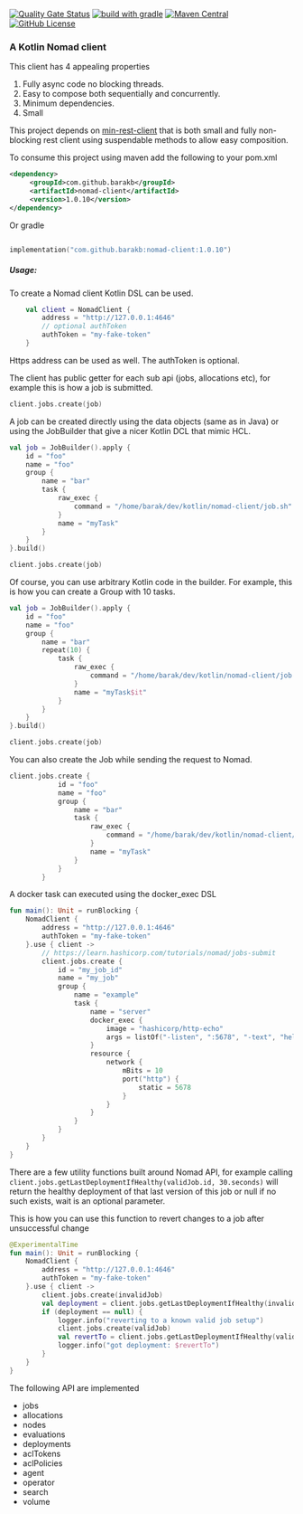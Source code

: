 [![Quality Gate Status](https://sonarcloud.io/api/project_badges/measure?project=barakb_nomad-client&metric=alert_status)](https://sonarcloud.io/dashboard?id=barakb_nomad-client)
[![build with gradle](https://github.com/barakb/nomad-client/actions/workflows/build.yml/badge.svg)](https://github.com/barakb/nomad-client/actions/workflows/build.yml)
[![Maven Central](https://img.shields.io/maven-central/v/com.github.barakb/nomad-client.svg?label=Maven%20Central)](https://search.maven.org/search?q=g:%22com.github.barakb%22%20AND%20a:%22nomad-client%22)
[![GitHub License](https://img.shields.io/badge/license-Apache%20License%202.0-blue.svg?style=flat)](https://www.apache.org/licenses/LICENSE-2.0)
### A Kotlin Nomad client

This client has 4 appealing properties 

1. Fully async code no blocking threads.
2. Easy to compose both sequentially and concurrently.
3. Minimum dependencies.
4. Small

This project depends on [min-rest-client](https://github.com/barakb/mini-rest-client) that is both small and fully non-blocking rest client using suspendable methods to allow easy composition. 
     
To consume this project using maven add the following to your pom.xml

````Xml
<dependency>
     <groupId>com.github.barakb</groupId>
     <artifactId>nomad-client</artifactId>
     <version>1.0.10</version>
</dependency>
````

Or gradle

````kotlin

implementation("com.github.barakb:nomad-client:1.0.10")
````


##### Usage:
To create a Nomad client Kotlin DSL can be used.
```Kotlin
    val client = NomadClient {
        address = "http://127.0.0.1:4646"
        // optional authToken
        authToken = "my-fake-token" 
    }
```   
Https address can be used as well.
The authToken is optional.

The client has public getter for each sub api (jobs, allocations etc), for example this is how a job is submitted.

```Kotlin
client.jobs.create(job)
```   
 
A job can be created directly using the data objects (same as in Java) 
or using the JobBuilder that give a nicer Kotlin DCL that mimic HCL. 

````Kotlin
val job = JobBuilder().apply {
    id = "foo"
    name = "foo"
    group {
        name = "bar"
        task {
            raw_exec {
                command = "/home/barak/dev/kotlin/nomad-client/job.sh"
            }
            name = "myTask"
        }
    }
}.build()

client.jobs.create(job)

````

Of course, you can use arbitrary Kotlin code in the builder. 
For example, this is how you can create a Group with 10 tasks.

````Kotlin
val job = JobBuilder().apply {
    id = "foo"
    name = "foo"
    group {
        name = "bar"
        repeat(10) {
            task {
                raw_exec {
                    command = "/home/barak/dev/kotlin/nomad-client/job.sh"
                }
                name = "myTask$it"
            }
        }
    }
}.build()

client.jobs.create(job)

````

You can also create the Job while sending the request to Nomad.

```Kotlin
client.jobs.create {
            id = "foo"
            name = "foo"
            group {
                name = "bar"
                task {
                    raw_exec {
                        command = "/home/barak/dev/kotlin/nomad-client/job.sh"
                    }
                    name = "myTask"
                }
            }
        }
```
A docker task can executed using the docker_exec DSL

````Kotlin
fun main(): Unit = runBlocking {
    NomadClient {
        address = "http://127.0.0.1:4646"
        authToken = "my-fake-token"
    }.use { client ->
        // https://learn.hashicorp.com/tutorials/nomad/jobs-submit
        client.jobs.create {
            id = "my_job_id"
            name = "my_job"
            group {
                name = "example"
                task {
                    name = "server"
                    docker_exec {
                        image = "hashicorp/http-echo"
                        args = listOf("-listen", ":5678", "-text", "hello world")
                    }
                    resource {
                        network {
                            mBits = 10
                            port("http") {
                                static = 5678
                            }
                        }
                    }
                }
            }
        }
    }
}

````

There are a few utility functions built around Nomad API, for example calling `client.jobs.getLastDeploymentIfHealthy(validJob.id, 30.seconds)`
will return the healthy deployment of that last version of this job or null if no such exists, wait is an optional parameter.

This is how you can use this function to revert changes to a job after unsuccessful change

````Kotlin
@ExperimentalTime
fun main(): Unit = runBlocking {
    NomadClient {
        address = "http://127.0.0.1:4646"
        authToken = "my-fake-token"
    }.use { client ->
        client.jobs.create(invalidJob)
        val deployment = client.jobs.getLastDeploymentIfHealthy(invalidJob.id, 30.seconds)
        if (deployment == null) {
            logger.info("reverting to a known valid job setup")
            client.jobs.create(validJob)
            val revertTo = client.jobs.getLastDeploymentIfHealthy(validJob.id, 30.seconds)
            logger.info("got deployment: $revertTo")
        }
    }
}
````


The following API are implemented
- jobs
- allocations
- nodes
- evaluations
- deployments
- aclTokens
- aclPolicies
- agent
- operator
- search
- volume

